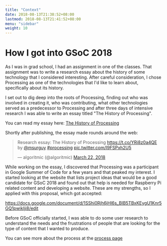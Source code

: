 ```yaml
---
title: "Context"
date: 2018-08-13T21:38:52+08:00
lastmod: 2018-08-13T21:41:52+08:00
menu: "sidebar"
weight: 10
---
```


# How I got into GSoC 2018

As I was in grad school, I had an assignment in one of the classes. That assignment was to write a research essay about the history of some technology that I considered interesting. After careful consideration, I chose Processing as one of the technologies that I'd like to learn about, specifically about its history.

I set out to dig deep into the roots of Processing, finding out who was involved in creating it, who was contributing, what other technologies served as a predecessor to Processing and after three days of intensive research I was able to write an essay titled "The History of Processing".

You can read my essay here: [The History of Processing ](https://maxoffsky.com/research/research-essay-the-history-of-processing)

Shortly after publishing, the essay made rounds around the web:

<blockquote class="twitter-tweet" data-lang="en"><p lang="en" dir="ltr">Research essay: The History of Processing <a href="https://t.co/YRi8z0a4QE">https://t.co/YRi8z0a4QE</a> by <a href="https://twitter.com/msurguy?ref_src=twsrc%5Etfw">@msurguy</a> <a href="https://twitter.com/hashtag/processing?src=hash&amp;ref_src=twsrc%5Etfw">#processing</a> <a href="https://t.co/I9FSPxh2U5">pic.twitter.com/I9FSPxh2U5</a></p>&mdash; algoritmic (@algoritmic) <a href="https://twitter.com/algoritmic/status/976883539860951040?ref_src=twsrc%5Etfw">March 22, 2018</a></blockquote>
<script async src="https://platform.twitter.com/widgets.js" charset="utf-8"></script>

While working on the essay, I discovered that Processing was a participant in Google Summer of Code for a few years and that peaked my interest. I started looking at the website that lists project ideas that would be a good candidate for GSoC 2018 and found out that help is needed for Raspberry Pi related content and developing a website. These are my strengths, so I applied with this proposal, which got accepted:

https://docs.google.com/document/d/1SShi0Rjh6jHl6s_BIB5TBxKEygU1Knr5GQ1pwikIji8/edit

Before GSoC officially started, I was able to do some user research to understand the needs and the frustrations of people that are looking for the type of content that I wanted to produce. 

You can see more about the process at the [process page](../process)


